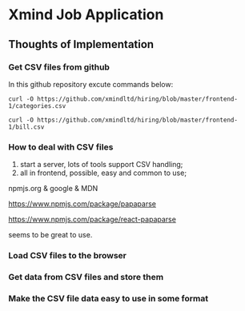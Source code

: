# Xmind Job Application

## Thoughts of Implementation

### Get CSV files from github

In this github repository excute commands below:

``` shell
curl -O https://github.com/xmindltd/hiring/blob/master/frontend-1/categories.csv

curl -O https://github.com/xmindltd/hiring/blob/master/frontend-1/bill.csv

```

### How to deal with CSV files
1. start a server, lots of tools support CSV handling;
2. all in frontend, possible, easy and common to use;

npmjs.org & google & MDN

https://www.npmjs.com/package/papaparse

https://www.npmjs.com/package/react-papaparse

seems to be great to use.

### Load CSV files to the browser

### Get data from CSV files and store them

### Make the CSV file data easy to use in some format

###